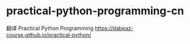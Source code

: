 # practical-python-programming-cn
翻译 Practical Python Programming https://dabeaz-course.github.io/practical-python/
